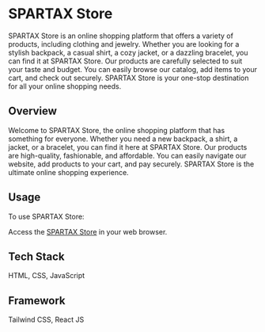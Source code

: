 # SPARTAX Store

SPARTAX Store is an online shopping platform that offers a variety of products, including clothing and jewelry. Whether you are looking for a stylish backpack, a casual shirt, a cozy jacket, or a dazzling bracelet, you can find it at SPARTAX Store. Our products are carefully selected to suit your taste and budget. You can easily browse our catalog, add items to your cart, and check out securely. SPARTAX Store is your one-stop destination for all your online shopping needs.

## Overview

Welcome to SPARTAX Store, the online shopping platform that has something for everyone. Whether you need a new backpack, a shirt, a jacket, or a bracelet, you can find it here at SPARTAX Store. Our products are high-quality, fashionable, and affordable. You can easily navigate our website, add products to your cart, and pay securely. SPARTAX Store is the ultimate online shopping experience.

## Usage

To use SPARTAX Store:

Access the [SPARTAX Store](https://spartax-store-luxprajapati.netlify.app/) in your web browser.

## Tech Stack

HTML, CSS, JavaScript

## Framework

Tailwind CSS, React JS
